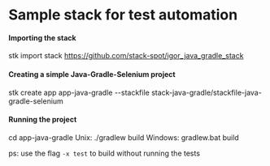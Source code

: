 # Sample stack for test automation
#### Importing the stack
stk import stack https://github.com/stack-spot/igor_java_gradle_stack
#### Creating a simple Java-Gradle-Selenium project
stk create app app-java-gradle --stackfile stack-java-gradle/stackfile-java-gradle-selenium
#### Running the project
cd app-java-gradle
Unix: ./gradlew build
Windows: gradlew.bat build

ps: use the flag `-x test` to build without running the tests